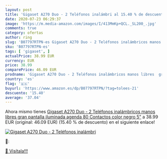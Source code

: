 ```yaml
---
layout: post
title: 'Gigaset A270 Duo - 2 Teléfonos inalámbri al 15.40 % de descuento'
date: 2020-07-23 06:29:37
image: 'https://m.media-amazon.com/images/I/413MmKp+QCL._SL200_.jpg'
comments: true
category: ofertas
author: ring
slug: 'B07797RTPN-es Gigaset A270 Duo - 2 Teléfonos inalámbricos manos libres...'
sku: 'B07797RTPN-es'
tags: [ 'gigaset', ]
actualPrice: 38.99 EUR
currency: EUR
price: 38.99
comparePrice: 46.09 EUR
prodname: 'Gigaset A270 Duo - 2 Teléfonos inalámbricos manos libres  gran pantalla iluminada  agenda 80 Contactos  color negro  5"'
country: 'es'
flag: '🇪🇸'
buyurl: 'https://www.amazon.es/dp/B07797RTPN/?tag=tolees-21'
descuento: '15.40'
average: '37.04'
---
```


Ahora mismo tienes [Gigaset A270 Duo - 2 Teléfonos inalámbricos manos libres  gran pantalla iluminada  agenda 80 Contactos  color negro  5"](https://www.amazon.es/dp/B07797RTPN/?tag=tolees-21) a 38.99 EUR (original: 46.09 EUR) (15.40 %  de descuento) en el siguiente enlace!

[![Gigaset A270 Duo - 2 Teléfonos inalámbri](https://m.media-amazon.com/images/I/413MmKp+QCL._SL200_.jpg)](https://www.amazon.es/dp/B07797RTPN/?tag=tolees-21)

🔎:


[🛒 Visítala!!!](https://www.amazon.es/dp/B07797RTPN/?tag=tolees-21)
